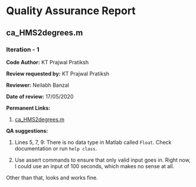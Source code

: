
Quality Assurance Report
====

ca_HMS2degrees.m
----

### Iteration - 1

**Code Author:** KT Prajwal Pratiksh


**Review requested by:** KT Prajwal Pratiksh


**Reviewer:** Neilabh Banzal


**Date of review:**	17/05/2020


**Permanent Links:**

1. [ca_HMS2degrees.m](https://github.com/Jamun-Fanatic-Foreva/STADS/blob/a5c8b3f7faa5086019f0ebc7c9096d01c6978cfa/Catalogue/SKY2000/Functions/ca_HMS2degrees.m)

**QA suggestions:**

1. Lines 5, 7, 9: There is no data type in Matlab called `Float`. Check documentation or run `help class`.

2. Use assert commands to ensure that only valid input goes in. Right now, I could use an input of 100 seconds, which makes no sense at all.

Other than that, looks and works fine.

<!---
**Implementation:**
> The changes implemented as suggested by the review points will be documented
*Eg:*1. All changes are implemented


**Post-QA Permanent Links:**

1.

2.

3.
====

### Iteration - 2

**Code Author:** Name of the author of the original code


**Review requested by:** Name of the person who is requesting the review *Eg: PQR*


**Reviewer:** Name of the allotted reviewer


**Date of review:**	DD/MM/YYYY


**Permanent Links:**

1. 

2. 

3. 


**QA suggestions:**
> Any modifications/additions/deletions to be made to the code. It also includes any flaws/mistakes that need to be corrected in the code
*Eg:* 1. Add formula for func1 in comments

2. ‘+’ sign is missing in func2 line2

3. V_ not added for vector variable pos_i

4. Add definition of equinox in README file


**Implementation:**
> The changes implemented as suggested by the review points will be documented
*Eg:*1. All changes are implemented


**Post-QA Permanent Links:**

1.

2.

3.
====
--->